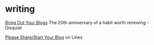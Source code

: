 # writing
 
[Bring Out Your Blogs](https://disquiet.com/2019/06/16/word-blog-20th-anniversary-1999/) The 20th anniversary of a habit worth renewing - Disquiet


[Please Share/Start Your Blog](https://llllllll.co/t/please-share-start-your-blog-s/23332/9) on Lines